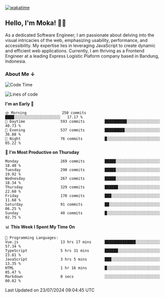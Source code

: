 [![wakatime](https://wakatime.com/badge/user/af9abd23-dba3-4dbe-973c-b045a9417a55.svg)](https://wakatime.com/@af9abd23-dba3-4dbe-973c-b045a9417a55)
## Hello, I'm Moka! 👋🏼


As a dedicated Software Engineer, I am passionate about delving into the visual intricacies of the web, emphasizing usability, performance, and accessibility. My expertise lies in leveraging JavaScript to create dynamic and efficient web applications. Currently, I am thriving as a Frontend Engineer at a leading Express Logistic Plaform company based in Bandung, Indonesia.

### About Me ↓

<!--START_SECTION:waka-->
![Code Time](http://img.shields.io/badge/Code%20Time-10%2C790%20hrs%2028%20mins-blue)

![Lines of code](https://img.shields.io/badge/From%20Hello%20World%20I%27ve%20Written-4.0%20million%20lines%20of%20code-blue)

**I'm an Early 🐤** 

```text
🌞 Morning                250 commits         ████░░░░░░░░░░░░░░░░░░░░░   17.17 % 
🌆 Daytime                593 commits         ██████████░░░░░░░░░░░░░░░   40.73 % 
🌃 Evening                537 commits         █████████░░░░░░░░░░░░░░░░   36.88 % 
🌙 Night                  76 commits          █░░░░░░░░░░░░░░░░░░░░░░░░   05.22 % 
```
📅 **I'm Most Productive on Thursday** 

```text
Monday                   269 commits         █████░░░░░░░░░░░░░░░░░░░░   18.48 % 
Tuesday                  290 commits         █████░░░░░░░░░░░░░░░░░░░░   19.92 % 
Wednesday                267 commits         █████░░░░░░░░░░░░░░░░░░░░   18.34 % 
Thursday                 329 commits         ██████░░░░░░░░░░░░░░░░░░░   22.60 % 
Friday                   170 commits         ███░░░░░░░░░░░░░░░░░░░░░░   11.68 % 
Saturday                 91 commits          ██░░░░░░░░░░░░░░░░░░░░░░░   06.25 % 
Sunday                   40 commits          █░░░░░░░░░░░░░░░░░░░░░░░░   02.75 % 
```


📊 **This Week I Spent My Time On** 

```text
💬 Programming Languages: 
Vue.js                   13 hrs 17 mins      ██████████████░░░░░░░░░░░   57.34 % 
TypeScript               5 hrs 31 mins       ██████░░░░░░░░░░░░░░░░░░░   23.81 % 
JavaScript               3 hrs 5 mins        ███░░░░░░░░░░░░░░░░░░░░░░   13.35 % 
HTML                     1 hr 16 mins        █░░░░░░░░░░░░░░░░░░░░░░░░   05.47 % 
Markdown                 0 secs              ░░░░░░░░░░░░░░░░░░░░░░░░░   00.02 % 
```


 Last Updated on 23/07/2024 09:04:45 UTC
<!--END_SECTION:waka-->
